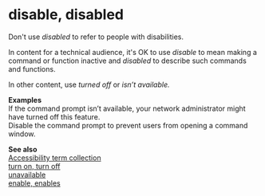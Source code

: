 ﻿# disable, disabled

Don't use *disabled* to refer to people with disabilities. 

In content for a technical audience, it's OK to use *disable* to mean making a command or function inactive and *disabled* to describe such commands and functions.

In other content, use *turned off* or *isn’t available.*

**Examples**   
If the command prompt isn’t available, your network administrator might have turned off this feature.  
Disable the command prompt to prevent users from opening a command window. 

**See also**  
[Accessibility term collection](/style-guide/a-z-word-list-term-collections/term-collections/accessibility-terms)  
[turn on, turn off](/style-guide/a-z-word-list-term-collections/t/turn-on-turn-off)  
[unavailable](/style-guide/a-z-word-list-term-collections/u/unavailable)  
[enable, enables](/style-guide/a-z-word-list-term-collections/e/enable-enables)
